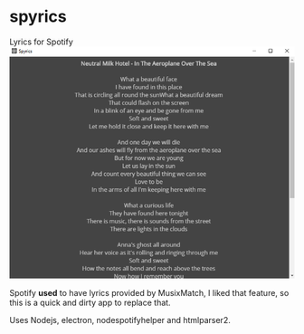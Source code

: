 # spyrics
Lyrics for Spotify
![Screenshot](screenshot.PNG)


Spotify **used** to have lyrics provided by MusixMatch, I liked that feature, so this is a quick and dirty app to replace that.

Uses Nodejs, electron, nodespotifyhelper and htmlparser2.
